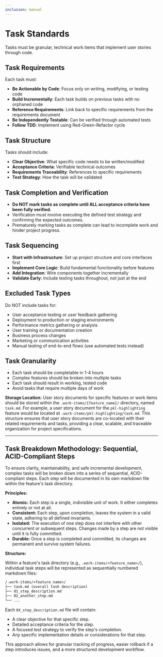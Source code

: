 ```yaml
---
inclusion: manual
---
```


# Task Standards

Tasks must be granular, technical work items that implement user stories through code.

## Task Requirements

Each task must:

- **Be Actionable by Code**: Focus only on writing, modifying, or testing code
- **Build Incrementally**: Each task builds on previous tasks with no orphaned code
- **Reference Requirements**: Link back to specific requirements from the requirements document
- **Be Independently Testable**: Can be verified through automated tests
- **Follow TDD**: Implement using Red-Green-Refactor cycle

## Task Structure

Tasks should include:

- **Clear Objective**: What specific code needs to be written/modified
- **Acceptance Criteria**: Verifiable technical outcomes
- **Requirements Traceability**: References to specific requirements
- **Test Strategy**: How the task will be validated

## Task Completion and Verification

- **Do NOT mark tasks as complete until ALL acceptance criteria have been fully verified.**
- Verification must involve executing the defined test strategy and confirming the expected outcomes.
- Prematurely marking tasks as complete can lead to incomplete work and hinder project progress.

## Task Sequencing

- **Start with Infrastructure**: Set up project structure and core interfaces first
- **Implement Core Logic**: Build fundamental functionality before features
- **Add Integration**: Wire components together incrementally
- **Validate Early**: Include testing tasks throughout, not just at the end

## Excluded Task Types

Do NOT include tasks for:

- User acceptance testing or user feedback gathering
- Deployment to production or staging environments
- Performance metrics gathering or analysis
- User training or documentation creation
- Business process changes
- Marketing or communication activities
- Manual testing of end-to-end flows (use automated tests instead)

## Task Granularity

- Each task should be completable in 1-4 hours
- Complex features should be broken into multiple tasks
- Each task should result in working, tested code
- Avoid tasks that require multiple days of work

**Storage Location:**
User story documents for specific features or work items should be stored within the `.work-items/{feature_name}/` directory, named `task.md`. For example, a user story document for the `pkl-highlighting` feature would be located at `.work-items/pkl-highlighting/task.md`. This structure ensures that user story documents are co-located with their related requirements and tasks, providing a clear, scalable, and traceable organization for project specifications.

---

## Task Breakdown Methodology: Sequential, ACID-Compliant Steps

To ensure clarity, maintainability, and safe incremental development, complex tasks will be broken down into a series of sequential, ACID-compliant steps. Each step will be documented in its own markdown file within the feature's task directory.

**Principles:**

- **Atomic:** Each step is a single, indivisible unit of work. It either completes entirely or not at all.
- **Consistent:** Each step, upon completion, leaves the system in a valid state, adhering to all defined invariants.
- **Isolated:** The execution of one step does not interfere with other concurrent or subsequent steps. Changes made by a step are not visible until it is fully committed.
- **Durable:** Once a step is completed and committed, its changes are permanent and survive system failures.

**Structure:**

Within a feature's task directory (e.g., `.work-items/<feature_name>/`), individual task steps will be represented as sequentially numbered markdown files:

```txt
/.work-items/<feature_name>/
├── task.md (overall task description)
├── 01_step_description.md
├── 02_another_step.md
└── ...
```

Each `0X_step_description.md` file will contain:

- A clear objective for that specific step.
- Detailed acceptance criteria for the step.
- A focused test strategy to verify the step's completion.
- Any specific implementation details or considerations for that step.

This approach allows for granular tracking of progress, easier rollback if a step introduces issues, and a more structured development workflow.
